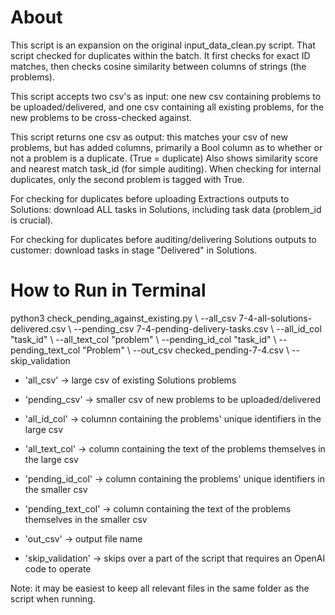 # About 

This script is an expansion on the original input_data_clean.py script. That script checked for duplicates within the batch. 
It first checks for exact ID matches, then checks cosine similarity between columns of strings (the problems).

This script accepts two csv's as input: 
  one new csv containing problems to be uploaded/delivered, 
  and one csv containing all existing problems, for the new problems to be cross-checked against.

This script returns one csv as output:
  this matches your csv of new problems, but has added columns, 
  primarily a Bool column as to whether or not a problem is a duplicate. (True = duplicate)
  Also shows similarity score and nearest match task_id (for simple auditing).
  When checking for internal duplicates, only the second problem is tagged with True.

For checking for duplicates before uploading Extractions outputs to Solutions:
  download ALL tasks in Solutions, including task data (problem_id is crucial).

For checking for duplicates before auditing/delivering Solutions outputs to customer:
  download tasks in stage "Delivered" in Solutions.


# How to Run in Terminal

python3 check_pending_against_existing.py \\
  --all_csv 7-4-all-solutions-delivered.csv \\
  --pending_csv 7-4-pending-delivery-tasks.csv \\
  --all_id_col "task_id" \\
  --all_text_col "problem" \\
  --pending_id_col "task_id" \\
  --pending_text_col "Problem" \\
  --out_csv checked_pending-7-4.csv \\
  --skip_validation

- 'all_csv' -> large csv of existing Solutions problems

- 'pending_csv' -> smaller csv of new problems to be uploaded/delivered

- 'all_id_col' -> columnn containing the problems' unique identifiers in the large csv

- 'all_text_col' -> column containing the text of the problems themselves in the large csv

- 'pending_id_col' -> column containing the problems' unique identifiers in the smaller csv

- 'pending_text_col' -> column containing the text of the problems themselves in the smaller csv

- 'out_csv' -> output file name
  
- 'skip_validation' -> skips over a part of the script that requires an OpenAI code to operate

Note: it may be easiest to keep all relevant files in the same folder as the script when running.

